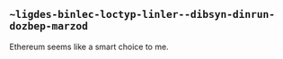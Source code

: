 ## `~ligdes-binlec-loctyp-linler--dibsyn-dinrun-dozbep-marzod`
Ethereum seems like a smart choice to me.